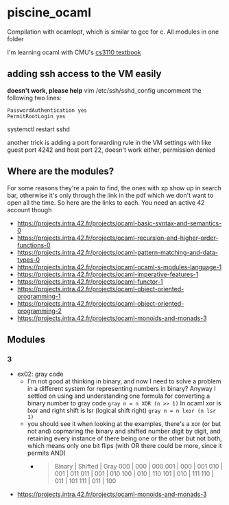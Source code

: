 # piscine_ocaml
Compilation with ocamlopt, which is similar to gcc for c.
All modules in one folder

I'm learning ocaml with CMU's [cs3110 textbook](https://cs3110.github.io/textbook/)

## adding ssh access to the VM easily

**doesn't work, please help**
vim /etc/ssh/sshd_config
uncomment the following two lines:
```
PasswordAuthentication yes
PermitRootLogin yes
```

systemctl restart sshd

another trick is adding a port forwarding rule in the VM settings
with like guest port 4242 and host port 22, doesn't work either, permission denied

## Where are the modules?
For some reasons they're a pain to find, the ones with xp show up in search bar, otherwise it's only through the link in the pdf which we don't want to open all the time.
So here are the links to each. You need an active 42 account though
- https://projects.intra.42.fr/projects/ocaml-basic-syntax-and-semantics-0
- https://projects.intra.42.fr/projects/ocaml-recursion-and-higher-order-functions-0
- https://projects.intra.42.fr/projects/ocaml-pattern-matching-and-data-types-0
- https://projects.intra.42.fr/projects/ocaml-ocaml-s-modules-language-1
- https://projects.intra.42.fr/projects/ocaml-imperative-features-1
- https://projects.intra.42.fr/projects/ocaml-functor-1
- https://projects.intra.42.fr/projects/ocaml-object-oriented-programming-1
- https://projects.intra.42.fr/projects/ocaml-object-oriented-programming-2
- https://projects.intra.42.fr/projects/ocaml-monoids-and-monads-3

## Modules
### 3
- ex02: gray code
    - I'm not good at thinking in binary, and now I need to solve a problem in a different system for representing numbers in binary? Anyway I settled on using and understanding one formula for converting a binary number to gray code
    `gray n = n XOR (n >> 1)`
    In ocaml xor is lxor and right shift is lsr (logical shift right)
    `gray n = n lxor (n lsr 1)`
    - you should see it when looking at the examples, there's a xor (or but not and) copmaring the binary and shifted number digit by digit, and retaining every instance of there being one or the other but not both, which means only one bit flips (with OR there could be more, since it permits AND)
        - > Binary | Shifted | Gray
            000 | 000 | 000
            001 | 000 | 001
            010 | 001 | 011
            011 | 001 | 010
            100 | 010 | 110
            101 | 010 | 111
            110 | 011 | 101
            111 | 011 | 100
- https://projects.intra.42.fr/projects/ocaml-monoids-and-monads-3
